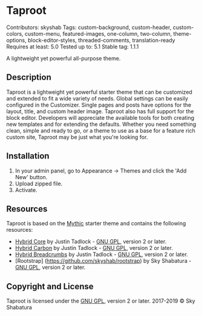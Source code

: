 # Taproot
Contributors: skyshab
Tags: custom-background, custom-header, custom-colors, custom-menu, featured-images, one-column, two-column, theme-options, block-editor-styles, threaded-comments, translation-ready
Requires at least: 5.0
Tested up to: 5.1
Stable tag: 1.1.1

A lightweight yet powerful all-purpose theme.

## Description
Taproot is a lightweight yet powerful starter theme that can be customized and extended to fit a wide variety of needs. Global settings can be easily configured in the Customizer. Single pages and posts have options for the layout, title, and custom header image. Taproot also has full support for the block editor. Developers will appreciate the available tools for both creating new templates and for extending the defaults. Whether you need something clean, simple and ready to go, or a theme to use as a base for a feature rich custom site, Taproot may be just what you're looking for.

## Installation
1. In your admin panel, go to Appearance -> Themes and click the 'Add New' button.
2. Upload zipped file.
3. Activate.

## Resources
Taproot is based on the [Mythic](https://github.com/justintadlock/mythic) starter theme and contains the following resources:

- [Hybrid Core](https://github.com/justintadlock/hybrid-core) by Justin Tadlock - [GNU GPL](https://www.gnu.org/licenses/gpl-2.0.html), version 2 or later.
- [Hybrid Carbon](https://github.com/justintadlock/hybrid-carbon) by Justin Tadlock - [GNU GPL](https://www.gnu.org/licenses/gpl-2.0.html), version 2 or later.
- [Hybrid Breadcrumbs](https://github.com/justintadlock/hybrid-breadcrumbs) by Justin Tadlock - [GNU GPL](https://www.gnu.org/licenses/gpl-2.0.html), version 2 or later.
- [Rootstrap] (https://github.com/skyshab/rootstrap) by Sky Shabatura - [GNU GPL](https://www.gnu.org/licenses/gpl-2.0.html), version 2 or later.

## Copyright and License
Taproot is licensed under the [GNU GPL](https://www.gnu.org/licenses/gpl-2.0.html), version 2 or later.
2017-2019 © Sky Shabatura
